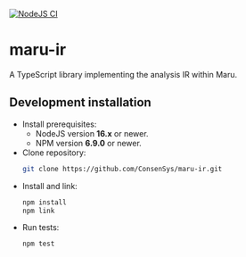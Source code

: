 [![NodeJS CI](https://github.com/ConsenSys/maru-ir2/actions/workflows/node.js.yaml/badge.svg)](https://github.com/ConsenSys/maru-ir2/actions/workflows/node.js.yaml)

# maru-ir

A TypeScript library implementing the analysis IR within Maru.

## Development installation

-   Install prerequisites:
    -   NodeJS version **16.x** or newer.
    -   NPM version **6.9.0** or newer.
-   Clone repository:
    ```bash
    git clone https://github.com/ConsenSys/maru-ir.git
    ```
-   Install and link:
    ```bash
    npm install
    npm link
    ```
-   Run tests:
    ```bash
    npm test
    ```
